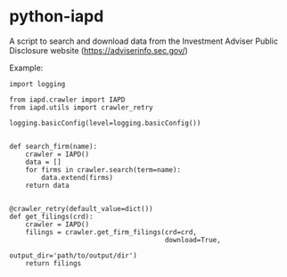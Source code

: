 # python-iapd

A script to search and download data from the Investment Adviser Public Disclosure website (https://adviserinfo.sec.gov/)

Example: 
```
import logging

from iapd.crawler import IAPD
from iapd.utils import crawler_retry

logging.basicConfig(level=logging.basicConfig())


def search_firm(name):
    crawler = IAPD()
    data = []
    for firms in crawler.search(term=name):
        data.extend(firms)
    return data


@crawler_retry(default_value=dict())
def get_filings(crd):
    crawler = IAPD()
    filings = crawler.get_firm_filings(crd=crd,
                                       download=True,
                                       output_dir='path/to/output/dir')   
    return filings
```
